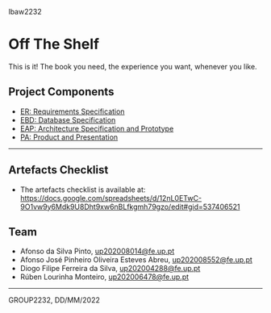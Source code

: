 lbaw2232

# Off The Shelf

This is it! The book you need, the experience you want, whenever you like.

## Project Components

- [ER: Requirements Specification](/docs/er.md)
- [EBD: Database Specification](/docs/ebd.md)
- [EAP: Architecture Specification and Prototype](/docs/eap.md)
- [PA: Product and Presentation](/docs/pa.md)

---

## Artefacts Checklist

- The artefacts checklist is available at: https://docs.google.com/spreadsheets/d/12nL0ETwC-9O1vw9y6Mdk9U8Dht9xw6nBLfkgmh79gzo/edit#gid=537406521

## Team

- Afonso da Silva Pinto, up202008014@fe.up.pt
- Afonso José Pinheiro Oliveira Esteves Abreu, up202008552@fe.up.pt
- Diogo Filipe Ferreira da Silva, up202004288@fe.up.pt
- Rúben Lourinha Monteiro, up202006478@fe.up.pt

***
GROUP2232, DD/MM/2022
